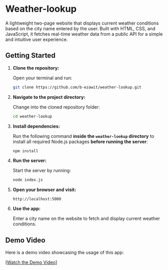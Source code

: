 
# Weather-lookup

A lightweight two-page website that displays current weather conditions based on the city name entered by the user. Built with HTML, CSS, and JavaScript, it fetches real-time weather data from a public API for a simple and intuitive user experience.

## Getting Started

1. **Clone the repository:**

   Open your terminal and run:

   ```bash
   git clone https://github.com/b-ezawit/weather-lookup.git
   ```

2. **Navigate to the project directory:**

   Change into the cloned repository folder:

   ```bash
   cd weather-lookup
   ```

3. **Install dependencies:**

   Run the following command **inside the `weather-lookup` directory** to install all required Node.js packages **before running the server**:

   ```bash
   npm install
   ```

4. **Run the server:**

   Start the server by running:

   ```bash
   node index.js
   ```

5. **Open your browser and visit:**

   ```
   http://localhost:5000
   ```

6. **Use the app:**

   Enter a city name on the website to fetch and display current weather conditions.



## Demo Video

Here is a demo video showcasing the usage of this app:

[[Watch the Demo Video](https://www.awesomescreenshot.com/video/45704263?key=b24a9b8f39ae4099edef395a1c9d06bf)]
```
